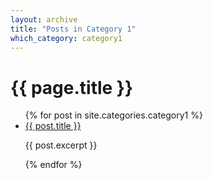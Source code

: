 ```yaml
---
layout: archive
title: "Posts in Category 1"
which_category: category1
---
```


<h1>{{ page.title }}</h1>

<ul>
  {% for post in site.categories.category1 %}
    <li>
      <a href="{{ post.url | relative_url }}">{{ post.title }}</a>
      <p>{{ post.excerpt }}</p>
    </li>
  {% endfor %}
</ul>

